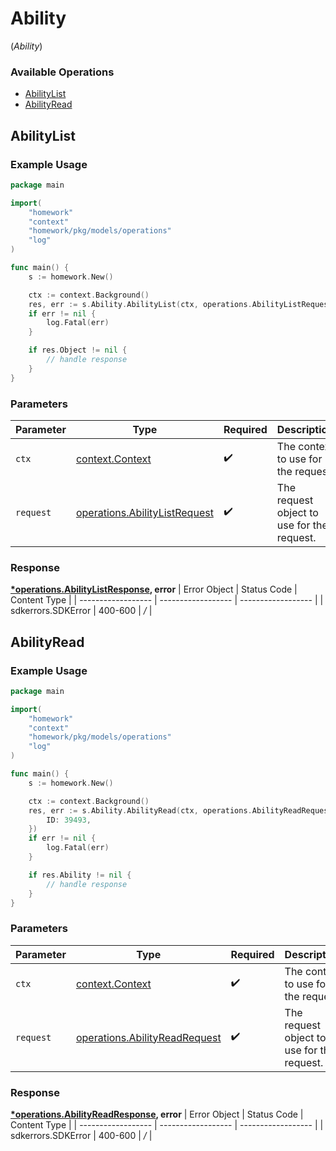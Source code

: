 # Ability
(*Ability*)

### Available Operations

* [AbilityList](#abilitylist)
* [AbilityRead](#abilityread)

## AbilityList

### Example Usage

```go
package main

import(
	"homework"
	"context"
	"homework/pkg/models/operations"
	"log"
)

func main() {
    s := homework.New()

    ctx := context.Background()
    res, err := s.Ability.AbilityList(ctx, operations.AbilityListRequest{})
    if err != nil {
        log.Fatal(err)
    }

    if res.Object != nil {
        // handle response
    }
}
```

### Parameters

| Parameter                                                                          | Type                                                                               | Required                                                                           | Description                                                                        |
| ---------------------------------------------------------------------------------- | ---------------------------------------------------------------------------------- | ---------------------------------------------------------------------------------- | ---------------------------------------------------------------------------------- |
| `ctx`                                                                              | [context.Context](https://pkg.go.dev/context#Context)                              | :heavy_check_mark:                                                                 | The context to use for the request.                                                |
| `request`                                                                          | [operations.AbilityListRequest](../../pkg/models/operations/abilitylistrequest.md) | :heavy_check_mark:                                                                 | The request object to use for the request.                                         |


### Response

**[*operations.AbilityListResponse](../../pkg/models/operations/abilitylistresponse.md), error**
| Error Object       | Status Code        | Content Type       |
| ------------------ | ------------------ | ------------------ |
| sdkerrors.SDKError | 400-600            | */*                |

## AbilityRead

### Example Usage

```go
package main

import(
	"homework"
	"context"
	"homework/pkg/models/operations"
	"log"
)

func main() {
    s := homework.New()

    ctx := context.Background()
    res, err := s.Ability.AbilityRead(ctx, operations.AbilityReadRequest{
        ID: 39493,
    })
    if err != nil {
        log.Fatal(err)
    }

    if res.Ability != nil {
        // handle response
    }
}
```

### Parameters

| Parameter                                                                          | Type                                                                               | Required                                                                           | Description                                                                        |
| ---------------------------------------------------------------------------------- | ---------------------------------------------------------------------------------- | ---------------------------------------------------------------------------------- | ---------------------------------------------------------------------------------- |
| `ctx`                                                                              | [context.Context](https://pkg.go.dev/context#Context)                              | :heavy_check_mark:                                                                 | The context to use for the request.                                                |
| `request`                                                                          | [operations.AbilityReadRequest](../../pkg/models/operations/abilityreadrequest.md) | :heavy_check_mark:                                                                 | The request object to use for the request.                                         |


### Response

**[*operations.AbilityReadResponse](../../pkg/models/operations/abilityreadresponse.md), error**
| Error Object       | Status Code        | Content Type       |
| ------------------ | ------------------ | ------------------ |
| sdkerrors.SDKError | 400-600            | */*                |
